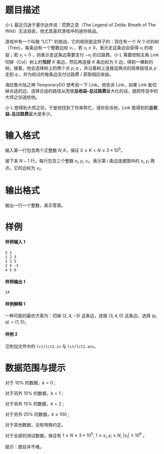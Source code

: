 
# 题目描述

小 L 最近沉迷于塞尔达传说：荒野之息（The Legend of Zelda: Breath of The Wild）无法自拔，他尤其喜欢游戏中的迷你挑战。

游戏中有一个叫做 “LCT” 的挑战，它的规则是这样子的：现在有一个 $N$ 个点的树（Tree），每条边有一个整数边权 $v_i$ ，若 $v_i \ge 0$，表示走这条边会获得 $v_i$ 的收益；若 $v_i \lt 0$ ，则表示走这条边需要支付 $−v_i$ 的过路费。小 L 需要控制主角 Link 切掉（Cut）树上的**恰好** $K$ 条边，然后再连接 $K$ 条边权为 $0$ 边，得到一棵新的树。接着，他会选择树上的两个点 $p, q$ ，并沿着树上连接这两点的简单路径从 $p$ 走到 $q$ ，并为经过的每条边支付过路费 / 获取相应收益。

海拉鲁大陆之神 TemporaryDO 想考验一下 Link。他告诉 Link，如果 Link 能切掉合适的边、选择合适的路径从而使**总收益-总过路费**最大化的话，就把传说中的大师之剑送给他。

小 L 想得到大师之剑，于是他找到了你来帮忙，请你告诉他，Link 能得到的**总收益-总过路费**最大是多少。

# 输入格式

输入第一行包含两个正整数 $N, K$，保证 $0 \le K \lt N \le 3 \times 10^5$。

接下来 $N − 1$ 行，每行包含三个整数 $x_i, y_i, v_i$，表示第 $i$ 条边连接图中的 $x_i, y_i$ 两点，它的边权为 $v_i$。


# 输出格式

输出一行一个整数，表示答案。

# 样例

#### 样例输入 1
```plain
5 1
1 2 3
2 3 5
2 4 -3
4 5 6
```

#### 样例输出 1
```plain
14
```

#### 样例解释 1
一种可能的最优方案为：切掉 $(2, 4, −3)$ 这条边，连接 $(3, 4, 0)$ 这条边，选择 $(p, q) = (1, 5)$。

#### 样例 2
见附加文件中的 `lct/lct2.in` 与 `lct/lct2.ans`。

# 数据范围与提示

对于 $10\%$ 的数据，$k = 0$ ;

对于另外 $10\%$ 的数据，$k = 1$ ;

对于另外 $15\%$ 的数据，$k = 2$ ;

对于另外 $25\%$ 的数据，$k \le 100$ ;

对于其他数据，没有特殊约定。

对于全部的测试数据，保证有 $1 \le N \le 3 × 10^5$, $1 \le x_i, y_i \le N$, $|v_i| \le 10^6$ 。

提示：题目并不难。

